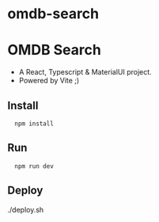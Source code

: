 # omdb-search

# OMDB Search
- A React, Typescript & MaterialUI project.
- Powered by Vite ;)

## Install
```shell
  npm install
```

## Run
```shell
  npm run dev
```
## Deploy
./deploy.sh

